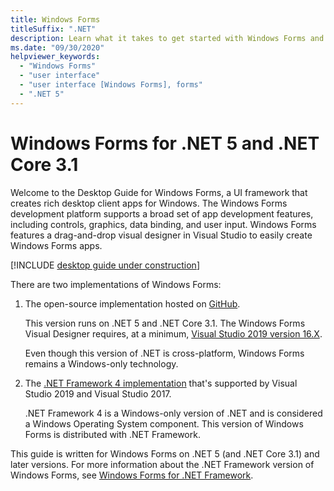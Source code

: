 ```yaml
---
title: Windows Forms
titleSuffix: ".NET"
description: Learn what it takes to get started with Windows Forms and how to enhance your Windows Forms applications.
ms.date: "09/30/2020"
helpviewer_keywords: 
  - "Windows Forms"
  - "user interface"
  - "user interface [Windows Forms], forms"
  - ".NET 5"
---
```


# Windows Forms for .NET 5 and .NET Core 3.1

Welcome to the Desktop Guide for Windows Forms, a UI framework that creates rich desktop client apps for Windows. The Windows Forms development platform supports a broad set of app development features, including controls, graphics, data binding, and user input. Windows Forms features a drag-and-drop visual designer in Visual Studio to easily create Windows Forms apps.

[!INCLUDE [desktop guide under construction](../includes/desktop-guide-preview-note.md)]

There are two implementations of Windows Forms:

01. The open-source implementation hosted on [GitHub](https://github.com/dotnet/winforms).

    This version runs on .NET 5 and .NET Core 3.1. The Windows Forms Visual Designer requires, at a minimum, [Visual Studio 2019 version 16.X](https://visualstudio.microsoft.com/downloads/?utm_medium=microsoft&utm_source=docs.microsoft.com&utm_campaign=inline+link&utm_content=download+vs2019+desktopguide+winforms).

    Even though this version of .NET is cross-platform, Windows Forms remains a Windows-only technology.

01. The [.NET Framework 4 implementation](../../framework/winforms/index.md?view=netframeworkdesktop-4.8) that's supported by Visual Studio 2019 and Visual Studio 2017.

    .NET Framework 4 is a Windows-only version of .NET and is considered a Windows Operating System component. This version of Windows Forms is distributed with .NET Framework.

This guide is written for Windows Forms on .NET 5 (and .NET Core 3.1) and later versions. For more information about the .NET Framework version of Windows Forms, see [Windows Forms for .NET Framework](../../framework/winforms/index.md?view=netframeworkdesktop-4.8).
